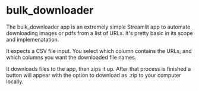 # bulk_downloader

The bulk_downloader app is an extremely simple Streamlit app to automate downloading images or pdfs from a list of URLs. It's pretty basic in its scope and implemenatation.

It expects a CSV file input. You select which column contains the URLs, and which columns you want the downloaded file names.

It downloads files to the app, then zips it up. After that process is finished a button will appear with the option to download as .zip to your computer locally.
